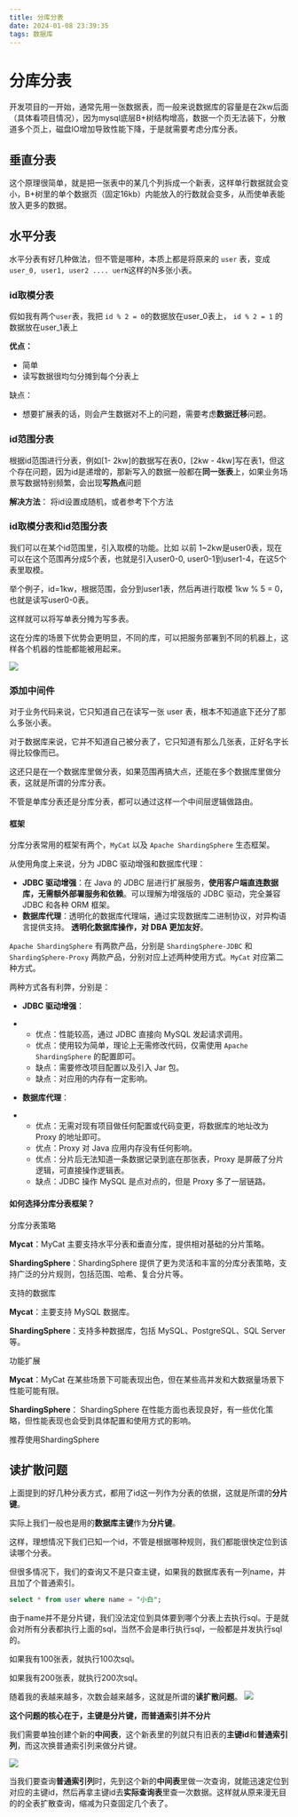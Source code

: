 ```yaml
---
title: 分库分表
date: 2024-01-08 23:39:35
tags: 数据库
---
```


# 分库分表

开发项目的一开始，通常先用一张数据表，而一般来说数据库的容量是在2kw后面（具体看项目情况），因为mysql底层B+树结构增高，数据一个页无法装下，分散道多个页上，磁盘IO增加导致性能下降，于是就需要考虑分库分表。

## 垂直分表

这个原理很简单，就是把一张表中的某几个列拆成一个新表，这样单行数据就会变小，B+树里的单个数据页（固定16kb）内能放入的行数就会变多，从而使单表能放入更多的数据。

## 水平分表

水平分表有好几种做法，但不管是哪种，本质上都是将原来的 `user` 表，变成 `user_0, user1, user2 .... uerN`这样的N多张小表。

### id取模分表

假如我有两个`user`表，我把 `id % 2 = 0`的数据放在user_0表上， `id % 2 = 1` 的数据放在user_1表上

**优点：**

- 简单
- 读写数据很均匀分摊到每个分表上

缺点：

- 想要扩展表的话，则会产生数据对不上的问题，需要考虑**数据迁移**问题。

### id范围分表

根据id范围进行分表，例如[1- 2kw]的数据写在表0，[2kw - 4kw]写在表1，但这个存在问题，因为id是递增的，那新写入的数据一般都在**同一张表**上，如果业务场景写数据特别频繁，会出现**写热点**问题

**解决方法**： 将id设置成随机，或者参考下个方法

### id取模分表和id范围分表

我们可以在某个id范围里，引入取模的功能。比如 以前 1~2kw是user0表，现在可以在这个范围再分成5个表，也就是引入user0-0, user0-1到user1-4，在这5个表里取模。

举个例子，id=1kw，根据范围，会分到user1表，然后再进行取模 1kw % 5 = 0，也就是读写user0-0表。

这样就可以将写单表分摊为写多表。

这在分库的场景下优势会更明显，不同的库，可以把服务部署到不同的机器上，这样各个机器的性能都能被用起来。

![](分表.png)

### 添加中间件

对于业务代码来说，它只知道自己在读写一张 user 表，根本不知道底下还分了那么多张小表。

对于数据库来说，它并不知道自己被分表了，它只知道有那么几张表，正好名字长得比较像而已。

这还只是在一个数据库里做分表，如果范围再搞大点，还能在多个数据库里做分表，这就是所谓的分库分表。

不管是单库分表还是分库分表，都可以通过这样一个中间层逻辑做路由。

#### 框架

分库分表常用的框架有两个，`MyCat` 以及 `Apache ShardingSphere` 生态框架。

从使用角度上来说，分为 JDBC 驱动增强和数据库代理：

- **JDBC 驱动增强**：在 Java 的 JDBC 层进行扩展服务，**使用客户端直连数据库，无需额外部署服务和依赖**。可以理解为增强版的 JDBC 驱动，完全兼容 JDBC 和各种 ORM 框架。
- **数据库代理**：透明化的数据库代理端，通过实现数据库二进制协议，对异构语言提供支持。 **透明化数据库操作，对 DBA 更加友好**。

`Apache ShardingSphere` 有两款产品，分别是 `ShardingSphere-JDBC` 和 `ShardingSphere-Proxy` 两款产品，分别对应上述两种使用方式。`MyCat` 对应第二种方式。

两种方式各有利弊，分别是：

- **JDBC 驱动增强**： 

- - 优点：性能较高，通过 JDBC 直接向 MySQL 发起请求调用。
  - 优点：使用较为简单，理论上无需修改代码，仅需使用 `Apache ShardingSphere` 的配置即可。
  - 缺点：需要修改项目配置以及引入 Jar 包。
  - 缺点：对应用的内存有一定影响。

- **数据库代理**： 

- - 优点：无需对现有项目做任何配置或代码变更，将数据库的地址改为 Proxy 的地址即可。
  - 优点：Proxy 对 Java 应用内存没有任何影响。
  - 优点：分片后无法知道一条数据记录到底在那张表，Proxy 是屏蔽了分片逻辑，可直接操作逻辑表。
  - 缺点：JDBC 操作 MySQL 是点对点的，但是 Proxy 多了一层链路。

#### 如何选择分库分表框架？

分库分表策略

**Mycat**：MyCat 主要支持水平分表和垂直分库，提供相对基础的分片策略。

**ShardingSphere**：ShardingSphere 提供了更为灵活和丰富的分库分表策略，支持广泛的分片规则，包括范围、哈希、复合分片等。

支持的数据库

**Mycat**：主要支持 MySQL 数据库。

**ShardingSphere**：支持多种数据库，包括 MySQL、PostgreSQL、SQL Server 等。

功能扩展

**Mycat**：MyCat 在某些场景下可能表现出色，但在某些高并发和大数据量场景下性能可能有限。

**ShardingSphere**： ShardingSphere 在性能方面也表现良好，有一些优化策略，但性能表现也会受到具体配置和使用方式的影响。

推荐使用ShardingSphere

## 读扩散问题

上面提到的好几种分表方式，都用了id这一列作为分表的依据，这就是所谓的**分片键**。

实际上我们一般也是用的**数据库主键**作为**分片键**。

这样，理想情况下我们已知一个id，不管是根据哪种规则，我们都能很快定位到该读哪个分表。

但很多情况下，我们的查询又不是只查主键，如果我的数据库表有一列name，并且加了个普通索引。

```sql
select * from user where name = "小白";
```

由于name并不是分片键，我们没法定位到具体要到哪个分表上去执行sql。于是就会对所有分表都执行上面的sql，当然不会是串行执行sql，一般都是并发执行sql的。

如果我有100张表，就执行100次sql。

如果我有200张表，就执行200次sql。

随着我的表越来越多，次数会越来越多，这就是所谓的**读扩散问题**。
![](读扩散.png)

**这个问题的核心在于，主键是分片键，而普通索引并不分片**

我们需要单独创建个新的**中间表**，这个新表里的列就只有旧表的**主键id**和**普通索引列**，而这次换普通索引列来做分片键。

![](分片键.png)

当我们要查询**普通索引列**时，先到这个新的**中间表**里做一次查询，就能迅速定位到对应的主键id，然后再拿主键id去**实际查询表**里查一次数据。这样就从原来漫无目的的全表扩散查询，缩减为只查固定几个表了。

